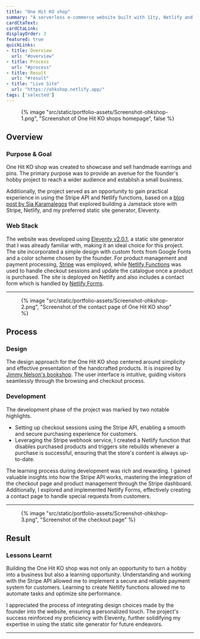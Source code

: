 ```yaml
---
title: "One Hit KO shop"
summary: "A serverless e-commerce website built with 11ty, Netlify and Stripe. This is a weekend project."
cardCtaText:
cardCtaLink:
displayOrder: 3
featured: true
quickLinks:
- title: Overview
  url: "#overview"
- title: Process
  url: "#process"
- title: Result
  url: "#result"
- title: "Live Site"
  url: "https://ohkshop.netlify.app/"
tags: ['selected']
---
```


<figure>
  {% image
    "src/static/portfolio-assets/Screenshot-ohkshop-1.png",
    "Screenshot of One Hit KO shops homepage",
    false
  %}
</figure>

<h2 id="overview">Overview</h2>

### Purpose & Goal
One Hit KO shop was created to showcase and sell handmade earrings and pins. The primary purpose was to provide an avenue for the founder's hobby project to reach a wider audience and establish a small business.

Additionally, the project served as an opportunity to gain practical experience in using the Stripe API and Netlify functions, based on a [blog post by Sia Karamalegos](https://sia.codes/posts/serverless-ecommerce-store/) that explored building a Jamstack store with Stripe, Netlify, and my preferred static site generator, Eleventy.

### Web Stack
The website was developed using [Eleventy v2.0.1](https://www.11ty.dev/blog/eleventy-v2/), a static site generator that I was already familiar with, making it an ideal choice for this project. The site incorporated a simple design with custom fonts from Google Fonts and a color scheme chosen by the founder. For product management and payment processing, [Stripe](https://stripe.com) was employed, while [Netlify Functions](https://www.netlify.com/products/functions/) was used to handle checkout sessions and update the catalogue once a product is purchased. The site is deployed on Netlify and also includes a contact form which is handled by [Netlify Forms](https://www.netlify.com/products/forms/).

---

<figure>
  {% image
    "src/static/portfolio-assets/Screenshot-ohkshop-2.png",
    "Screenshot of the contact page of One Hit KO shop"
  %}
</figure>

<h2 id="process">Process</h2>

### Design
The design approach for the One Hit KO shop centered around simplicity and effective presentation of the handcrafted products. It is inspired by [Jimmy Nelson's bookshop](https://www.jimmynelson.com/shop/). The user interface is intuitive, guiding visitors seamlessly through the browsing and checkout process.

### Development
The development phase of the project was marked by two notable highlights.

- Setting up checkout sessions using the Stripe API, enabling a smooth and secure purchasing experience for customers.
- Leveraging the Stripe webhook service, I created a Netlify function that disables purchased products and triggers site rebuilds whenever a purchase is successful, ensuring that the store's content is always up-to-date.

The learning process during development was rich and rewarding. I gained valuable insights into how the Stripe API works, mastering the integration of the checkout page and product management through the Stripe dashboard. Additionally, I explored and implemented Netlify Forms, effectively creating a contact page to handle special requests from customers.

---

<figure>
  {% image
    "src/static/portfolio-assets/Screenshot-ohkshop-3.png",
    "Screenshot of the checkout page"
  %}
</figure>

<h2 id="result">Result</h2>

### Lessons Learnt
Building the One Hit KO shop was not only an opportunity to turn a hobby into a business but also a learning opportunity. Understanding and working with the Stripe API allowed me to implement a secure and reliable payment system for customers. Learning to create Netlify functions allowed me to automate tasks and optimize site performance.

I appreciated the process of integrating design choices made by the founder into the website, ensuring a personalized touch. The project's success reinforced my proficiency with Eleventy, further solidifying my expertise in using the static site generator for future endeavors.

---
